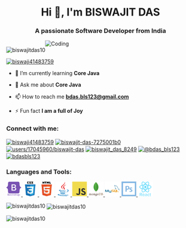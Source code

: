 <h1 align="center">Hi 👋, I'm BISWAJIT DAS</h1>
<h3 align="center">A passionate Software Developer from India</h3>
<img align="right" alt="Coding" width="400" src="https://cdn.dribbble.com/users/1162077/screenshots/3848914/programmer.gif")>

<p align="left"> <img src="https://komarev.com/ghpvc/?username=biswajitdas10&label=Profile%20views&color=0e75b6&style=flat" alt="biswajitdas10" /> </p>

<p align="left"> <a href="https://twitter.com/biswaji41483759" target="blank"><img src="https://img.shields.io/twitter/follow/biswaji41483759?logo=twitter&style=for-the-badge" alt="biswaji41483759" /></a> </p>

- 🌱 I’m currently learning **Core Java**

- 💬 Ask me about **Core Java**

- 📫 How to reach me **bdas.bls123@gmail.com**

- ⚡ Fun fact **I am a full of Joy**

<h3 align="left">Connect with me:</h3>
<p align="left">
<a href="https://twitter.com/biswaji41483759" target="blank"><img align="center" src="https://raw.githubusercontent.com/rahuldkjain/github-profile-readme-generator/master/src/images/icons/Social/twitter.svg" alt="biswaji41483759" height="30" width="40" /></a>
<a href="https://linkedin.com/in/biswajit-das-7275001b0" target="blank"><img align="center" src="https://raw.githubusercontent.com/rahuldkjain/github-profile-readme-generator/master/src/images/icons/Social/linked-in-alt.svg" alt="biswajit-das-7275001b0" height="30" width="40" /></a>
<a href="https://stackoverflow.com/users/users/17045960/biswajit-das" target="blank"><img align="center" src="https://raw.githubusercontent.com/rahuldkjain/github-profile-readme-generator/master/src/images/icons/Social/stack-overflow.svg" alt="users/17045960/biswajit-das" height="30" width="40" /></a>
<a href="https://instagram.com/biswajit_das_8249" target="blank"><img align="center" src="https://raw.githubusercontent.com/rahuldkjain/github-profile-readme-generator/master/src/images/icons/Social/instagram.svg" alt="biswajit_das_8249" height="30" width="40" /></a>
<a href="https://www.hackerrank.com/@bdas_bls123" target="blank"><img align="center" src="https://raw.githubusercontent.com/rahuldkjain/github-profile-readme-generator/master/src/images/icons/Social/hackerrank.svg" alt="@bdas_bls123" height="30" width="40" /></a>
<a href="https://auth.geeksforgeeks.org/user/bdasbls123" target="blank"><img align="center" src="https://raw.githubusercontent.com/rahuldkjain/github-profile-readme-generator/master/src/images/icons/Social/geeks-for-geeks.svg" alt="bdasbls123" height="30" width="40" /></a>
</p>

<h3 align="left">Languages and Tools:</h3>
<p align="left"> <a href="https://getbootstrap.com" target="_blank" rel="noreferrer"> <img src="https://raw.githubusercontent.com/devicons/devicon/master/icons/bootstrap/bootstrap-plain-wordmark.svg" alt="bootstrap" width="40" height="40"/> </a> <a href="https://www.w3schools.com/css/" target="_blank" rel="noreferrer"> <img src="https://raw.githubusercontent.com/devicons/devicon/master/icons/css3/css3-original-wordmark.svg" alt="css3" width="40" height="40"/> </a> <a href="https://www.w3.org/html/" target="_blank" rel="noreferrer"> <img src="https://raw.githubusercontent.com/devicons/devicon/master/icons/html5/html5-original-wordmark.svg" alt="html5" width="40" height="40"/> </a> <a href="https://www.java.com" target="_blank" rel="noreferrer"> <img src="https://raw.githubusercontent.com/devicons/devicon/master/icons/java/java-original.svg" alt="java" width="40" height="40"/> </a> <a href="https://developer.mozilla.org/en-US/docs/Web/JavaScript" target="_blank" rel="noreferrer"> <img src="https://raw.githubusercontent.com/devicons/devicon/master/icons/javascript/javascript-original.svg" alt="javascript" width="40" height="40"/> </a> <a href="https://www.mongodb.com/" target="_blank" rel="noreferrer"> <img src="https://raw.githubusercontent.com/devicons/devicon/master/icons/mongodb/mongodb-original-wordmark.svg" alt="mongodb" width="40" height="40"/> </a> <a href="https://www.mysql.com/" target="_blank" rel="noreferrer"> <img src="https://raw.githubusercontent.com/devicons/devicon/master/icons/mysql/mysql-original-wordmark.svg" alt="mysql" width="40" height="40"/> </a> <a href="https://www.photoshop.com/en" target="_blank" rel="noreferrer"> <img src="https://raw.githubusercontent.com/devicons/devicon/master/icons/photoshop/photoshop-line.svg" alt="photoshop" width="40" height="40"/> </a> <a href="https://reactjs.org/" target="_blank" rel="noreferrer"> <img src="https://raw.githubusercontent.com/devicons/devicon/master/icons/react/react-original-wordmark.svg" alt="react" width="40" height="40"/> </a> </p>

<p><img align="left" src="https://github-readme-stats.vercel.app/api/top-langs?username=biswajitdas10&show_icons=true&locale=en&layout=compact" alt="biswajitdas10" /></p>

<p>&nbsp;<img align="center" src="https://github-readme-stats.vercel.app/api?username=biswajitdas10&show_icons=true&locale=en" alt="biswajitdas10" /></p>

<p><img align="center" src="https://github-readme-streak-stats.herokuapp.com/?user=biswajitdas10&" alt="biswajitdas10" /></p>
